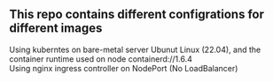 ## This repo contains different configrations for different images
Using kuberntes on bare-metal server Ubunut Linux (22.04), and the container runtime used on node containerd://1.6.4
<br>Using nginx ingress controller on NodePort (No LoadBalancer)